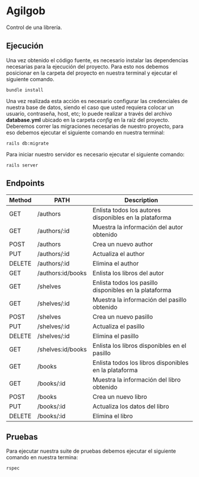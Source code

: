 # Agilgob
Control de una librería. 
## Ejecución
Una vez obtenido el código fuente, es necesario instalar las dependencias necesarias para la ejecución del proyecto.
Para esto nos debemos posicionar en la carpeta del proyecto en nuestra terminal y ejecutar el siguiente comando.
```
bundle install
```
Una vez realizada esta acción es necesario configurar las credenciales de nuestra base de datos, siendo el caso que usted requiera colocar un usuario, contraseña, host, etc; lo puede realizar a través del archivo __database.yml__ ubicado en la carpeta _config_ en la raíz del proyecto. 
Deberemos correr las migraciones necesarias de nuestro proyecto, para eso debemos ejecutar el siguiente comando en nuestra terminal:
```
rails db:migrate
```
Para iniciar nuestro servidor es necesario ejecutar el siguiente comando:

```
rails server
```

## Endpoints
|Method | PATH | Description |
|--|--|--|
| GET | /authors | Enlista todos los autores disponibles en la plataforma |
| GET | /authors/:id | Muestra la información del autor obtenido |
| POST | /authors | Crea un nuevo author |
| PUT | /authors/:id | Actualiza el author |
| DELETE | /authors/:id |Elimina el author|
| GET | /authors:id/books | Enlista los libros del autor |
| GET | /shelves | Enlista todos los pasillo disponibles en la plataforma |
| GET | /shelves/:id | Muestra la información del pasillo obtenido |
| POST | /shelves | Crea un nuevo pasillo |
| PUT | /shelves/:id | Actualiza el pasillo |
| DELETE | /shelves/:id |Elimina el pasillo|
| GET | /shelves:id/books | Enlista los libros disponibles en el pasillo |
| GET | /books | Enlista todos los libros disponibles en la plataforma |
| GET | /books/:id | Muestra la información del libro obtenido |
| POST | /books | Crea un nuevo libro|
| PUT | /books/:id | Actualiza los datos del libro |
| DELETE | /books/:id |Elimina el libro|

## Pruebas
Para ejecutar nuestra suite de pruebas debemos ejecutar el siguiente comando en nuestra termina:
```
rspec
```

